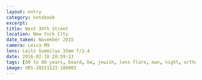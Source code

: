 ```yaml
--- 
layout: entry
category: notebook
excerpt:
title: West 34th Street
location: New York City
date_taken: November 2015
camera: Leica M9
lens: Leitz Summilux 35mm f/1.4
date: 2016-02-18 20:59:13
tags: [60 to 80 years, beard, bw, jewish, lens flare, man, night, orthodox, pointing, street, suit, tie]
image: GRS-20151123-180003
---
```

